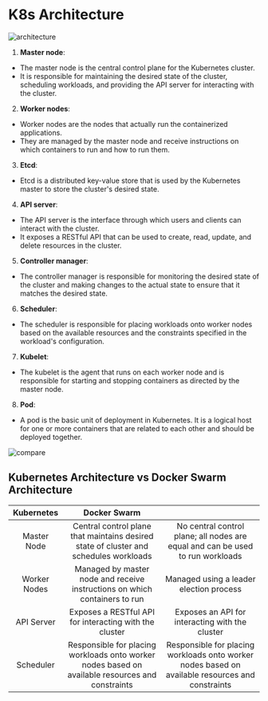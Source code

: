 # K8s Architecture

![architecture](https://phoenixnap.com/kb/wp-content/uploads/2021/04/full-kubernetes-model-architecture.png)

1. **Master node**: 
* The master node is the central control plane for the Kubernetes cluster. 
* It is responsible for maintaining the desired state of the cluster, scheduling workloads, and providing the API server for interacting with the cluster.

2. **Worker nodes**: 
* Worker nodes are the nodes that actually run the containerized applications. 
* They are managed by the master node and receive instructions on which containers to run and how to run them.

3. **Etcd**: 
* Etcd is a distributed key-value store that is used by the Kubernetes master to store the cluster's desired state.

4. **API server**: 
* The API server is the interface through which users and clients can interact with the cluster. 
* It exposes a RESTful API that can be used to create, read, update, and delete resources in the cluster.

5. **Controller manager**: 
* The controller manager is responsible for monitoring the desired state of the cluster and making changes to the actual state to ensure that it matches the desired state.

6. **Scheduler**: 
* The scheduler is responsible for placing workloads onto worker nodes based on the available resources and the constraints specified in the workload's configuration.

7. **Kubelet**: 
* The kubelet is the agent that runs on each worker node and is responsible for starting and stopping containers as directed by the master node.

8. **Pod**: 
* A pod is the basic unit of deployment in Kubernetes. It is a logical host for one or more containers that are related to each other and should be deployed together.

![compare](https://i.stack.imgur.com/s0TJ1.png)

## Kubernetes Architecture vs Docker Swarm Architecture

| **Kubernetes** | **Docker Swarm** |  |
|:---:|:---:|:---:|
| Master Node | Central control plane that maintains desired state of cluster and schedules workloads | No central control plane; all nodes are equal and can be used to run workloads |
| Worker Nodes | Managed by master node and receive instructions on which containers to run | Managed using a leader election process |
| API Server | Exposes a RESTful API for interacting with the cluster | Exposes an API for interacting with the cluster |
| Scheduler | Responsible for placing workloads onto worker nodes based on available resources and constraints | Responsible for placing workloads onto worker nodes based on available resources and constraints |
